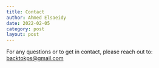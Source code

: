 ```yaml
---
title: Contact
author: Ahmed Elsaeidy
date: 2022-02-05
category: post
layout: post
---
```


For any questions or to get in contact, please reach out to: [backtokps@gmail.com](mailto:backtokps@gmail.com)
